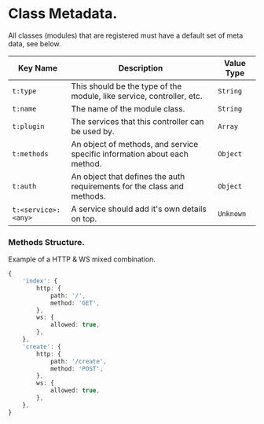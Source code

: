 # Class Metadata.

All classes (modules) that are registered must have a default set of meta data, see below.

| Key Name | Description | Value Type |
| - | - | - |
| `t:type` | This should be the type of the module, like service, controller, etc. | `String` |
| `t:name` | The name of the module class. | `String` |
| `t:plugin` | The services that this controller can be used by. | `Array` |
| `t:methods` | An object of methods, and service specific information about each method. | `Object` |
| `t:auth` | An object that defines the auth requirements for the class and methods. | `Object` |
| `t:<service>:<any>` | A service should add it's own details on top. | `Unknown` |

### Methods Structure.

Example of a HTTP & WS mixed combination.

```typescript
{
	'index': {
		http: {
			path: '/',
			method: 'GET',
		},
		ws: {
			allowed: true,
		},
	},
	'create': {
		http: {
			path: '/create',
			method: 'POST',
		},
		ws: {
			allowed: true,
		},
	},
}
```